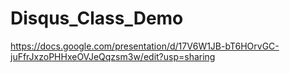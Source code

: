 # Disqus_Class_Demo
https://docs.google.com/presentation/d/17V6W1JB-bT6HOrvGC-juFfrJxzoPHHxeOVJeQqzsm3w/edit?usp=sharing